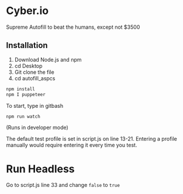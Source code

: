 # Cyber.io

Supreme Autofill to beat the humans, except not $3500

## Installation

1. Download Node.js and npm
2. cd Desktop
3. Git clone the file
4. cd autofill_aspcs

```bash
npm install
npm I puppeteer
```

To start, type in gitbash 
```bash
npm run watch
```



(Runs in developer mode)


The default test profile is set in script.js on line 13-21. Entering a profile manually would require entering it every time you test. 

# Run Headless
Go to script.js line 33 and change ``false`` to ``true``
